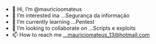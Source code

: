 - 👋 Hi, I’m @mauricioomateus
- 👀 I’m interested ina ...Segurança da informação
- 🌱 I’m currently learning ...Pentest
- 💞️ I’m looking to collaborate on ...Scripts e exploits
- 📫 How to reach me ...mauriciomateus_13@hotmail.com

<!---
mauricioomateus/mauricioomateus is a ✨ special ✨ repository because its `README.md` (this file) appears on your GitHub profile.
You can click the Preview link to take a look at your changes.
--->
